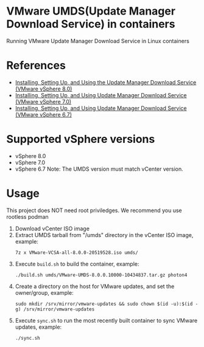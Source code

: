 # VMware UMDS(Update Manager Download Service) in containers
Running VMware Update Manager Download Service in Linux containers

# References
* [Installing, Setting Up, and Using the Update Manager Download Service (VMware vSphere 8.0)
](https://docs.vmware.com/en/VMware-vSphere/8.0/vsphere-lifecycle-manager/GUID-AB1032CF-2C9A-44E5-94BA-216396F167F9.html)
* [Installing, Setting Up, and Using Update Manager Download Service (VMware vSphere 7.0)
](https://docs.vmware.com/en/VMware-vSphere/7.0/com.vmware.vsphere-lifecycle-manager.doc/GUID-AB1032CF-2C9A-44E5-94BA-216396F167F9.html)
* [Installing, Setting Up, and Using Update Manager Download Service (VMware vSphere 6.7)](https://docs.vmware.com/en/VMware-vSphere/6.7/com.vmware.vsphere.update_manager.doc/GUID-AB1032CF-2C9A-44E5-94BA-216396F167F9.html)

# Supported vSphere versions
* vSphere 8.0
* vSphere 7.0
* vSphere 6.7
Note: The UMDS version must match vCenter version.

# Usage
This project does NOT need root priviledges. We recommend you use rootless podman

1. Download vCenter ISO image
1. Extract UMDS tarball from "/umds" directory in the vCenter ISO image, example: 
    ```
    7z x VMware-VCSA-all-8.0.0-20519528.iso umds/
    ```
1. Execute `build.sh` to build the container, example:
    ```
    ./build.sh umds/VMware-UMDS-8.0.0.10000-10434837.tar.gz photon4
    ```
1. Create a directory on the host for VMware updates, and set the owner/group, example:
    ```
    sudo mkdir /srv/mirror/vmware-updates && sudo chown $(id -u):$(id -g) /srv/mirror/vmware-updates
    ```
1. Execute `sync.sh` to run the most recently built container to sync VMware updates, example:
    ```
    ./sync.sh
    ```
